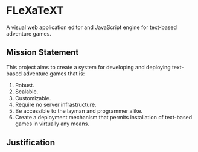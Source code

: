 # FLeXaTeXT
A visual web application editor and JavaScript engine for text-based adventure games.

## Mission Statement
This project aims to create a system for developing and deploying text-based adventure games that is:
1. Robust.
2. Scalable.
3. Customizable.
4. Require no server infrastructure.
5. Be accessible to the layman and programmer alike.
6. Create a deployment mechanism that permits installation of text-based games in virtually any means.

## Justification

